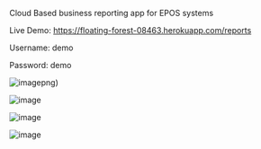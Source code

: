 Cloud Based business reporting app for EPOS systems

Live Demo: https://floating-forest-08463.herokuapp.com/reports

Username: demo

Password: demo

![image](https://user-images.githubusercontent.com/22998003/116472199-7e5f2b80-a86d-11eb-8b1a-f4388eaaea5b.png)png)

![image](https://user-images.githubusercontent.com/22998003/116471690-e3665180-a86c-11eb-9131-a826924999e8.png)

![image](https://user-images.githubusercontent.com/22998003/116472973-810e5080-a86e-11eb-8686-1393d9c37b29.png)

![image](https://user-images.githubusercontent.com/22998003/116473131-ba46c080-a86e-11eb-8b8d-e1d926e189a0.png)
